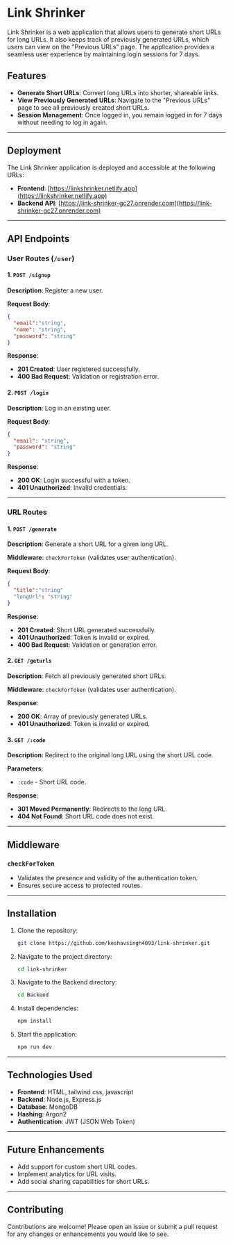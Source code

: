 # Link Shrinker 

Link Shrinker is a web application that allows users to generate short URLs for long URLs. It also keeps track of previously generated URLs, which users can view on the "Previous URLs" page. The application provides a seamless user experience by maintaining login sessions for 7 days.

## Features

- **Generate Short URLs**: Convert long URLs into shorter, shareable links.
- **View Previously Generated URLs**: Navigate to the "Previous URLs" page to see all previously created short URLs.
- **Session Management**: Once logged in, you remain logged in for 7 days without needing to log in again.

---

## Deployment

The Link Shrinker application is deployed and accessible at the following URLs:

- **Frontend**: [https://linkshrinker.netlify.app](https://linkshrinker.netlify.app)
- **Backend API**: [https://link-shrinker-gc27.onrender.com](https://link-shrinker-gc27.onrender.com)

---

## API Endpoints

### User Routes (`/user`)

#### 1. `POST /signup`
**Description**: Register a new user.

**Request Body**:
```json
{
  "email":"string",
  "name": "string",
  "password": "string"
}
```

**Response**:
- **201 Created**: User registered successfully.
- **400 Bad Request**: Validation or registration error.

#### 2. `POST /login`
**Description**: Log in an existing user.

**Request Body**:
```json
{
  "email": "string",
  "password": "string"
}
```

**Response**:
- **200 OK**: Login successful with a token.
- **401 Unauthorized**: Invalid credentials.

---

### URL Routes

#### 1. `POST /generate`
**Description**: Generate a short URL for a given long URL.

**Middleware**: `checkForToken` (validates user authentication).

**Request Body**:
```json
{
  "title":"string"
  "longUrl": "string"
}
```

**Response**:
- **201 Created**: Short URL generated successfully.
- **401 Unauthorized**: Token is invalid or expired.
- **400 Bad Request**: Validation or generation error.

#### 2. `GET /geturls`
**Description**: Fetch all previously generated short URLs.

**Middleware**: `checkForToken` (validates user authentication).

**Response**:
- **200 OK**: Array of previously generated URLs.
- **401 Unauthorized**: Token is invalid or expired.

#### 3. `GET /:code`
**Description**: Redirect to the original long URL using the short URL code.

**Parameters**:
- `:code` - Short URL code.

**Response**:
- **301 Moved Permanently**: Redirects to the long URL.
- **404 Not Found**: Short URL code does not exist.

---

## Middleware

### `checkForToken`
- Validates the presence and validity of the authentication token.
- Ensures secure access to protected routes.

---

## Installation

1. Clone the repository:
   ```bash
   git clone https://github.com/keshavsingh4093/link-shrinker.git
   ```

2. Navigate to the project directory:
   ```bash
   cd link-shrinker
   ```
   
3. Navigate to the Backend directory:
   ```bash
   cd Backend
   ```

4. Install dependencies:
   ```bash
   npm install
   ```

5. Start the application:
   ```bash
   npm run dev
   ```

---

## Technologies Used

- **Frontend**: HTML, tailwind css, javascript
- **Backend**: Node.js, Express.js
- **Database**: MongoDB
- **Hashing**: Argon2
- **Authentication**: JWT (JSON Web Token)

---

## Future Enhancements

- Add support for custom short URL codes.
- Implement analytics for URL visits.
- Add social sharing capabilities for short URLs.

---

## Contributing
Contributions are welcome! Please open an issue or submit a pull request for any changes or enhancements you would like to see.
